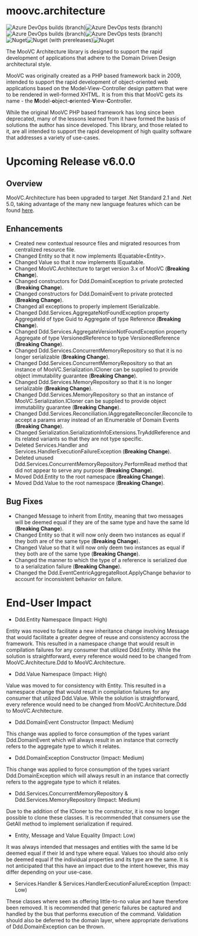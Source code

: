 # moovc.architecture

<img alt="Azure DevOps builds (branch)" src="https://img.shields.io/azure-devops/build/vmartinspaul/MooVC/3/master?label=master&style=plastic" /><img alt="Azure DevOps tests (branch)" src="https://img.shields.io/azure-devops/tests/vmartinspaul/MooVC/3/master?label=Tests%20%28master%29&style=plastic" /><BR /><img alt="Azure DevOps builds (branch)" src="https://img.shields.io/azure-devops/build/vmartinspaul/MooVC/3/develop?label=develop&style=plastic" /><img alt="Azure DevOps tests (branch)" src="https://img.shields.io/azure-devops/tests/vmartinspaul/MooVC/3/develop?label=Tests%20%28develop%29&style=plastic" /><BR /><img alt="Nuget" src="https://img.shields.io/nuget/v/moovc.architecture?style=plastic" /><img alt="Nuget (with prereleases)" src="https://img.shields.io/nuget/vpre/moovc.architecture?style=plastic" /><img alt="Nuget" src="https://img.shields.io/nuget/dt/moovc.architecture?style=plastic" />

The MooVC Architecture library is designed to support the rapid development of applications that adhere to the Domain Driven Design architectural style.

MooVC was originally created as a PHP based framework back in 2009, intended to support the rapid development of object-oriented web applications based on the Model-View-Controller design pattern that were to be rendered in well-formed XHTML.  It is from this that MooVC gets its name - the <b>M</b>odel-<b>o</b>bject-<b>o</b>riented-<b>V</b>iew-<b>C</b>ontroller.

While the original MooVC PHP based framework has long since been deprecated, many of the lessons learned from it have formed the basis of solutions the author has since developed.  This library, and those related to it, are all intended to support the rapid development of high quality software that addresses a variety of use-cases.

# Upcoming Release v6.0.0

## Overview

MooVC.Architecture has been upgraded to target .Net Standard 2.1 and .Net 5.0, taking advantage of the many new language features which can be found [here](https://docs.microsoft.com/en-us/dotnet/core/dotnet-five).

## Enhancements

- Created new contextual resource files and migrated resources from centralized resource file.
- Changed Entity<T> so that it now implements IEquatable<Entity<T>>.
- Changed Value so that it now implements IEquatable<Value>.
- Changed MooVC.Architecture to target version 3.x of MooVC (**Breaking Change**).
- Changed constructors for Ddd.DomainException to private protected (**Breaking Change**).
- Changed constructors for Ddd.DomainEvent to private protected (**Breaking Change**).
- Changed all exceptions to properly implement ISerializable.
- Changed Ddd.Services.AggregateNotFoundException property AggregateId of type Guid to Aggregate of type Reference<TAggregate> (**Breaking Change**).
- Changed Ddd.Services.AggregateVersionNotFoundException property Aggregate of type VersionedReference to type VersionedReference<TAggregate> (**Breaking Change**).
- Changed Ddd.Services.ConcurrentMemoryRepository so that it is no longer serializable (**Breaking Change**).
- Changed Ddd.Services.ConcurrentMemoryRepository so that an instance of MooVC.Serialization.ICloner can be supplied to provide object immutability guarantee (**Breaking Change**).
- Changed Ddd.Services.MemoryRepository so that it is no longer serializable (**Breaking Change**).
- Changed Ddd.Services.MemoryRepository so that an instance of MooVC.Serialization.ICloner can be supplied to provide object immutability guarantee (**Breaking Change**).
- Changed Ddd.Services.Reconciliation.IAggregateReconciler.Reconcile to accept a params array instead of an IEnumerable of Domain Events (**Breaking Change**).
- Changed Serialization.SerializationInfoExtensions.TryAddReference and its related variants so that they are not type specific. 
- Deleted Services.Handler and Services.HandlerExecutionFailureException (**Breaking Change**).
- Deleted unused Ddd.Services.ConcurrentMemoryRepository.PerformRead method that did not appear to serve any purpose (**Breaking Change**).
- Moved Ddd.Entity<T> to the root namespace (**Breaking Change**).
- Moved Ddd.Value to the root namespace (**Breaking Change**).

## Bug Fixes

- Changed Message to inherit from Entity<Guid>, meaning that two messages will be deemed equal if they are of the same type and have the same Id (**Breaking Change**).
- Changed Entity<T> so that it will now only deem two instances as equal if they both are of the same type (**Breaking Change**).
- Changed Value so that it will now only deem two instances as equal if they both are of the same type (**Breaking Change**).
- Changed the manner to which the type of a reference is serialized due to a serialization failure (**Breaking Change**).
- Changed the Ddd.EventCentricAggregateRoot.ApplyChange behavior to account for inconsistent behavior on failure.

# End-User Impact

- Ddd.Entity<T> Namespace (Impact: High)

Entity was moved to facilitate a new inheritance change involving Message that would facilitate a greater degree of reuse and consistency accross the framework.  This resulted in a namespace change that would result in compilation failures for any consumer that utilized Ddd.Entity<T>.  While the solution is straightforward, every reference would need to be changed from MooVC.Architecture.Ddd to MooVC.Architecture.

- Ddd.Value Namespace  (Impact: High)

Value was moved to for consistency with Entity<T>.  This resulted in a namespace change that would result in compilation failures for any consumer that utilized Ddd.Value.  While the solution is straightforward, every reference would need to be changed from MooVC.Architecture.Ddd to MooVC.Architecture.

- Ddd.DomainEvent Constructor (Impact: Medium)

This change was applied to force consumption of the types variant Ddd.DomainEvent<TAggregate> which will always result in an instance that correctly refers to the aggregate type to which it relates.

- Ddd.DomainException Constructor (Impact: Medium)

This change was applied to force consumption of the types variant Ddd.DomainException<TAggregate> which will always result in an instance that correctly refers to the aggregate type to which it relates.

- Ddd.Services.ConcurrentMemoryRepository & Ddd.Services.MemoryRepository (Impact: Medium)

Due to the addition of the ICloner to the constructor, it is now no longer possible to clone these classes. It is recommended that consumers use the GetAll method to implement serialization if required.

- Entity<T>, Message and Value Equality (Impact: Low)

It was always intended that messages and entities with the same Id be deemed equal if their Id and type where equal.  Values too should also only be deemed equal if the individual properties and its type are the same.  It is not anticipated that this have an impact due to the intent however, this may differ depending on your use-case.

- Services.Handler & Services.HandlerExecutionFailureException (Impact: Low)

These classes where seen as offering little-to-no value and have therefore been removed.  It is recommended that generic failures be captured and handled by the bus that performs execution of the command.  Validation should also be deferred to the domain layer, where appropriate derivations of Ddd.DomainException can be thrown.